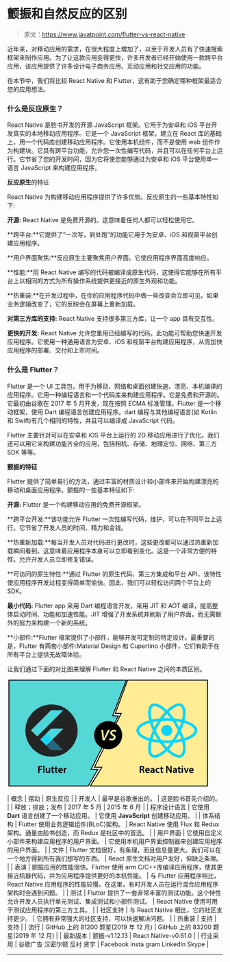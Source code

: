 # 颤振和自然反应的区别

> 原文：<https://www.javatpoint.com/flutter-vs-react-native>

近年来，对移动应用的需求，在很大程度上增加了，以至于开发人员有了快速搜索框架来制作应用。为了让这款应用变得更快，许多开发者已经开始使用一款跨平台应用，该应用提供了许多设计电子商务应用、互动应用和社交应用的功能。

在本节中，我们将比较 React Native 和 Flutter，这有助于您确定哪种框架最适合您的应用想法。

### 什么是反应原生？

React Native 是脸书开发的开源 JavaScript 框架。它用于为安卓和 iOS 平台开发真实的本地移动应用程序。它是一个 JavaScript 框架，建立在 React 库的基础上，用一个代码库创建移动应用程序。它使用本机组件，而不是使用 web 组件作为构建块。它具有跨平台功能，允许您一次性编写代码，并且可以在任何平台上运行。它节省了您的开发时间，因为它将使您能够通过为安卓和 iOS 平台使用单一语言 JavaScript 来构建应用程序。

**反应原生**的特征

React Native 为构建移动应用程序提供了许多优势。反应原生的一些基本特性如下:

**开源:** React Native 是免费开源的。这意味着任何人都可以轻松使用它。

**跨平台:**它提供了“一次写，到处跑”的功能它用于为安卓、iOS 和视窗平台创建应用程序。

**用户界面聚焦:**反应原生主要聚焦用户界面。它使应用程序界面高度响应。

**性能:**用 React Native 编写的代码被编译成原生代码，这使得它能够在所有平台上以相同的方式为所有操作系统提供更接近的原生外观和功能。

**热重装:**在开发过程中，在你的应用程序代码中做一些改变会立即可见。如果业务逻辑改变了，它的反映会在屏幕上重新加载。

**对第三方库的支持:** React Native 支持很多第三方库，让一个 app 具有交互性。

**更快的开发:** React Native 允许您重用已经编写的代码。此功能可帮助您快速开发应用程序。它使用一种通用语言为安卓、iOS 和视窗平台构建应用程序，从而加快应用程序的部署、交付和上市时间。

### 什么是 Flutter？

Flutter 是一个 UI 工具包，用于为移动、网络和桌面创建快速、漂亮、本机编译的应用程序。它用一种编程语言和一个代码库来构建应用程序。它是免费和开源的。它最初由谷歌在 2017 年 5 月开发，现在按照 ECMA 标准管理。Flutter 是一个移动框架，使用 Dart 编程语言创建应用程序。dart 编程与其他编程语言(如 Kotlin 和 Swift)有几个相同的特性，并且可以编译成 JavaScript 代码。

Flutter 主要针对可以在安卓和 iOS 平台上运行的 2D 移动应用进行了优化。我们还可以用它来构建功能齐全的应用，包括相机、存储、地理定位、网络、第三方 SDK 等等。

**颤振的特征**

Flutter 提供了简单易行的方法，通过丰富的材质设计和小部件来开始构建漂亮的移动和桌面应用程序。颤振的一些基本特征如下:

**开源:** Flutter 是一个构建移动应用的免费开源框架。

**跨平台开发:**该功能允许 Flutter 一次性编写代码，维护，可以在不同平台上运行。它节省了开发人员的时间、精力和金钱。

**热重新加载:**每当开发人员对代码进行更改时，这些更改都可以通过热重新加载瞬间看到。这意味着应用程序本身可以立即看到变化。这是一个非常方便的特性，允许开发人员立即修复错误。

**可访问的原生特性:**通过 Flutter 的原生代码、第三方集成和平台 API，该特性使应用程序开发过程变得简单而愉快。因此，我们可以轻松访问两个平台上的 SDK。

**最小代码:** Flutter app 采用 Dart 编程语言开发，采用 JIT 和 AOT 编译，提高整体启动时间、功能和加速性能。JIT 增强了开发系统并刷新了用户界面，而无需额外的努力来构建一个新的系统。

**小部件:**Flutter 框架提供了小部件，能够开发可定制的特定设计。最重要的是，Flutter 有两套小部件:Material Design 和 Cupertino 小部件，它们有助于在所有平台上提供无故障体验。

让我们通过下面的对比图来理解 Flutter 和 React Native 之间的本质区别。

![Difference between Flutter and React native](img/641123df02b502439c086b640a2e6590.png)

| 概念 | 摆动 | 原生反应 |
| 开发人 | 最早是谷歌推出的。 | 这是脸书首先介绍的。 |
| 释放；排放；发布 | 2017 年 5 月 | 2015 年 6 月 |
| 程序设计语言 | 它使用 **Dart** 语言创建了一个移动应用。 | 它使用 **JavaScript** 创建移动应用。 |
| 体系结构 | Flutter 使用业务逻辑组件(BLoC)架构。 | React Native 使用 Flux 和 Redux 架构。通量由脸书创造，而 Redux 是社区中的首选。 |
| 用户界面 | 它使用自定义小部件来构建应用程序的用户界面。 | 它使用本机用户界面控制器来创建应用程序的用户界面。 |
| 文件 | Flutter 文档很好，有条理，而且信息量更大。我们可以在一个地方得到所有我们想写的东西。 | React 原生文档对用户友好，但缺乏条理。 |
| 表演 | 颤振应用的性能很快。Flutter 使用 arm C/C++库编译应用程序，使其更接近机器代码，并为应用程序提供更好的本机性能。 | 与 Flutter 应用程序相比，React Native 应用程序的性能较慢。在这里，有时开发人员在运行混合应用程序架构时会遇到问题。 |
| 测试 | Flutter 提供了一套非常丰富的测试功能。这个特性允许开发人员执行单元测试、集成测试和小部件测试。 | React Native 使用可用于测试应用程序的第三方工具。 |
| 社区支持 | 与 React Native 相比，它的社区支持更少。 | 它拥有非常强大的社区支持，可以快速解决问题。 |
| 热重装 | 支持 | 支持 |
| 流行 | GitHub 上的 81200 颗星(2019 年 12 月) | GitHub 上的 83200 颗星(2019 年 12 月) |
| 最新版本 | 颤振-v1.12.13 | React Native-v0.61.0 |
| 行业采用 | 谷歌广告
汉密尔顿
反衬
贤宇 | Facebook
insta gram
LinkedIn
Skype |

* * *